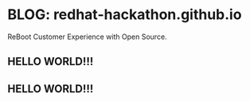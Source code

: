 # BLOG: redhat-hackathon.github.io

ReBoot Customer Experience with Open Source. 

## HELLO WORLD!!!
## HELLO WORLD!!! 
